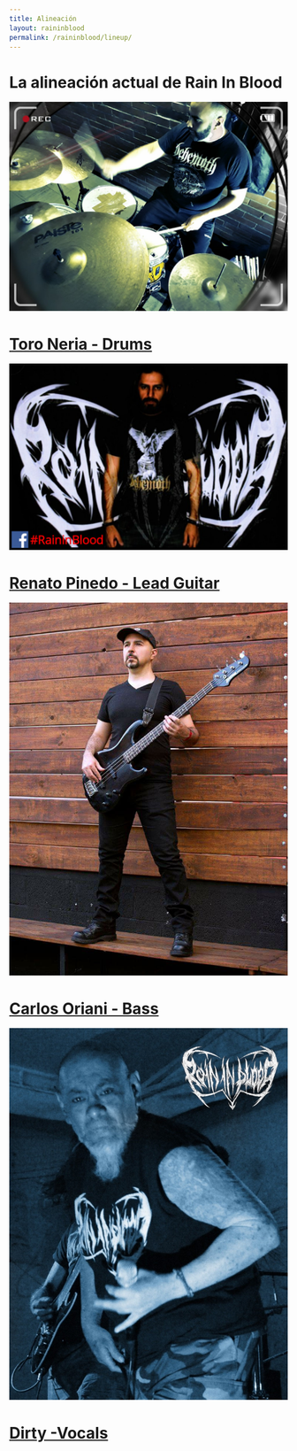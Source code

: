 ```yaml
---
title: Alineación
layout: raininblood
permalink: /raininblood/lineup/
---
```


# La alineación actual de Rain In Blood

![Toro Neria](/rimages/toro/toro.jpg)
# [Toro Neria - Drums](/galleries/toro/)

![Renato Pinedo](/rimages/renato/renato.jpg)
# [Renato Pinedo - Lead Guitar](/galleries/renato/)

![Carlos Oriani](/rimages/oriani/orianiseintegra.jpg)
# [Carlos Oriani - Bass](/galleries/oriani/)

![Dirty](/rimages/dirty/dirty.jpg)
# [Dirty -Vocals](/galleries/dirty/)